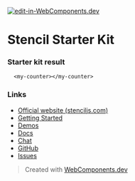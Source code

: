 [![edit-in-WebComponents.dev](https://webcomponents.dev/assets/ext/edit_in_wcd.svg)](https://webcomponents.dev/edit/oeFhPi70IzJIzHgufZtv)
# Stencil Starter Kit

### Starter kit result

```showcase
  <my-counter></my-counter>
```

### Links

- [Official website (stenciljs.com)](https://stenciljs.com/)
- [Getting Started](https://stenciljs.com/docs/getting-started)
- [Demos](https://stenciljs.com/resources#Demos)
- [Docs](https://stenciljs.com/docs/introduction)
- [Chat](https://stencil-worldwide.herokuapp.com/)
- [GitHub](https://github.com/ionic-team/stencil)
- [Issues](https://github.com/ionic-team/stencil/issues)

> Created with [WebComponents.dev](https://webcomponents.dev)
